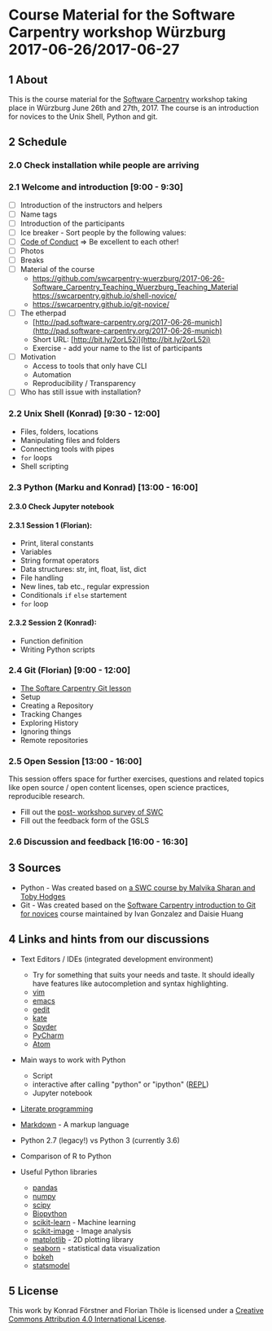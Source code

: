 # Course Material for the Software Carpentry workshop Würzburg 2017-06-26/2017-06-27

## 1 About

This is the course material for
the [Software Carpentry](http://software-carpentry.org/) workshop
taking place in Würzburg June 26th and 27th, 2017. The course is an
introduction for novices to the Unix Shell, Python and git.

## 2 Schedule

### 2.0 Check installation while people are arriving

### 2.1 Welcome and introduction [9:00 - 9:30]

- [ ] Introduction of the instructors and helpers
- [ ] Name tags
- [ ] Introduction of the participants
- [ ] Ice breaker - Sort people by the following values:
- [ ] [Code of Conduct](https://software-carpentry.org/conduct.html) => Be excellent to each other!
- [ ] Photos
- [ ] Breaks
- [ ] Material of the course
  - https://github.com/swcarpentry-wuerzburg/2017-06-26-Software_Carpentry_Teaching_Wuerzburg_Teaching_Material
    https://swcarpentry.github.io/shell-novice/
  - https://swcarpentry.github.io/git-novice/
- [ ] The etherpad
    - [http://pad.software-carpentry.org/2017-06-26-munich](http://pad.software-carpentry.org/2017-06-26-munich)
    - Short URL: [http://bit.ly/2orL52i](http://bit.ly/2orL52i)
    - Exercise - add your name to the list of participants
- [ ] Motivation
    - Access to tools that only have CLI
    - Automation
    - Reproducibility / Transparency
- [ ] Who has still issue with installation?

### 2.2 Unix Shell (Konrad) [9:30 - 12:00]

- Files, folders, locations
- Manipulating files and folders
- Connecting tools with pipes
- `for` loops
- Shell scripting

### 2.3 Python (Marku and Konrad) [13:00 - 16:00]

#### 2.3.0 Check Jupyter notebook

#### 2.3.1 Session 1 (Florian):

- Print, literal constants
- Variables
- String format operators
- Data structures: str, int, float, list, dict
- File handling
- New lines, tab etc., regular expression
- Conditionals `if` `else` startement
- `for` loop

#### 2.3.2 Session 2 (Konrad):

- Function definition
- Writing Python scripts

### 2.4 Git (Florian) [9:00 - 12:00]

- [The Softare Carpentry Git lesson](https://swcarpentry.github.io/git-novice/)
- Setup
- Creating a Repository
- Tracking Changes
- Exploring History
- Ignoring things
- Remote repositories

### 2.5 Open Session [13:00 - 16:00]

This session offers space for further exercises, questions and related
topics like open source / open content licenses, open science practices,
reproducible research.

- Fill out the [post- workshop survey of
  SWC](https://www.surveymonkey.com/r/swc_post_workshop_v1?workshop_id=2016-10-26-Wuerzburg)
- Fill out the feedback form of the GSLS

### 2.6 Discussion and feedback [16:00 - 16:30]

## 3 Sources

- Python - Was created based on [a SWC course by Malvika Sharan and
  Toby
  Hodges](https://github.com/malvikasharan/Software_carpentry_EMBL)
- Git - Was created based on the [Software Carpentry introduction to
  Git for novices](https://github.com/swcarpentry/git-novice) course maintained by
  Ivan Gonzalez and Daisie Huang

## 4 Links and hints from our discussions

- Text Editors / IDEs (integrated development environment)
  - Try for something that suits your needs and taste. It should
    ideally have features like autocompletion and syntax highlighting.
  - [vim](http://www.vim.org/)
  - [emacs](https://www.gnu.org/software/emacs/)
  - [gedit](https://wiki.gnome.org/Apps/Gedit)
  - [kate](https://kate-editor.org/)
  - [Spyder](https://pythonhosted.org/spyder/)
  - [PyCharm](https://www.jetbrains.com/pycharm/)
  - [Atom](https://atom.io/)

- Main ways to work with Python
  - Script
  - interactive after calling "python" or "ipython" ([REPL](https://en.wikipedia.org/wiki/Read%E2%80%93eval%E2%80%93print_loop))
  - Jupyter notebook

- [Literate programming](https://de.wikipedia.org/wiki/Literate_programming)

- [Markdown](https://en.wikipedia.org/wiki/Markdown) - A markup language
- Python 2.7 (legacy!) vs Python 3 (currently 3.6)
- Comparison of R to Python

- Useful Python libraries
  - [pandas](http://pandas.pydata.org/)
  - [numpy](http://www.numpy.org/)
  - [scipy](https://www.scipy.org/)
  - [Biopython](http://biopython.org/) 
  - [scikit-learn](http://scikit-learn.org) - Machine learning
  - [scikit-image](http://scikit-image.org/) - Image analysis
  - [matplotlib](http://matplotlib.org/) - 2D plotting library
  - [seaborn](https://seaborn.pydata.org/) - statistical data visualization
  - [bokeh](http://bokeh.pydata.org)
  - [statsmodel](http://statsmodels.sourceforge.net/)

## 5 License

This work by Konrad Förstner and Florian Thöle is licensed under a
[Creative Commons Attribution 4.0 International
License](https://creativecommons.org/licenses/by/4.0/).
